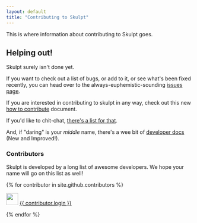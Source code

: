 ```yaml
---
layout: default
title: "Contributing to Skulpt"
---
```


This is where information about contributing to Skulpt goes.

<h2>Helping out!</h2>

<p>Skulpt surely isn't done yet.</p>

<p>If you want to check out a list of bugs, or add to it, or see what's been
fixed recently, you can head over to the always-euphemistic-sounding <a
href="http://github.com/skulpt/skulpt/issues">issues page</a>.</p>

<p>If you are interested in contributing to skulpt in any way, check out this new <a href="https://github.com/skulpt/skulpt/blob/master/CONTRIBUTING.md">how to contribute</a> document.</p>

<p>If you'd like to chit-chat, <a href="http://groups.google.com/group/skulpt">there's a list for
that</a>.</p>

<p>And, if &quot;daring&quot; is your <em>middle</em> name, there's a wee bit of <a
href="static/developer.html">developer docs</a> (New and Improved!).</p>

### Contributors

Skulpt is developed by a long list of awesome developers.  We hope your name will go on this list as well!

<div class="row">
{% for contributor in site.github.contributors %}
  <div class="small-6 medium-4 large-3 columns">
      <p>
        <img src="{{ contributor.avatar_url }}" width="32" height="32" /> <a href="{{ contributor.html_url }}">{{ contributor.login }}</a>
        </p>
  </div>
{% endfor %}
<div>
